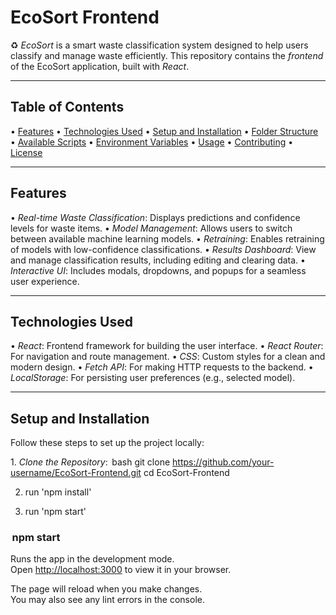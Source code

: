 # EcoSort Frontend

♻️ *EcoSort* is a smart waste classification system designed to help users classify and manage waste efficiently. This repository contains the *frontend* of the EcoSort application, built with *React*.

---

## Table of Contents

•⁠  ⁠[Features](#features)
•⁠  ⁠[Technologies Used](#technologies-used)
•⁠  ⁠[Setup and Installation](#setup-and-installation)
•⁠  ⁠[Folder Structure](#folder-structure)
•⁠  ⁠[Available Scripts](#available-scripts)
•⁠  ⁠[Environment Variables](#environment-variables)
•⁠  ⁠[Usage](#usage)
•⁠  ⁠[Contributing](#contributing)
•⁠  ⁠[License](#license)

---

## Features

•⁠  ⁠*Real-time Waste Classification*: Displays predictions and confidence levels for waste items.
•⁠  ⁠*Model Management*: Allows users to switch between available machine learning models.
•⁠  ⁠*Retraining*: Enables retraining of models with low-confidence classifications.
•⁠  ⁠*Results Dashboard*: View and manage classification results, including editing and clearing data.
•⁠  ⁠*Interactive UI*: Includes modals, dropdowns, and popups for a seamless user experience.

---

## Technologies Used

•⁠  ⁠*React*: Frontend framework for building the user interface.
•⁠  ⁠*React Router*: For navigation and route management.
•⁠  ⁠*CSS*: Custom styles for a clean and modern design.
•⁠  ⁠*Fetch API*: For making HTTP requests to the backend.
•⁠  ⁠*LocalStorage*: For persisting user preferences (e.g., selected model).

---

## Setup and Installation

Follow these steps to set up the project locally:

1.⁠ ⁠*Clone the Repository*:
   ⁠ bash
   git clone https://github.com/your-username/EcoSort-Frontend.git
   cd EcoSort-Frontend

2. run 'npm install'

3. run 'npm start'

### ⁠ npm start ⁠

Runs the app in the development mode.\
Open [http://localhost:3000](http://localhost:3000) to view it in your browser.

The page will reload when you make changes.\
You may also see any lint errors in the console.